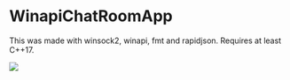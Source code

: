 # WinapiChatRoomApp

This was made with winsock2, winapi, fmt and rapidjson.
Requires at least C++17.

<img src="https://github.com/SegFault1000/WinapiChatRoomApp/blob/main/Screenshots/chatroomScreenshot.png?raw=true"/>

